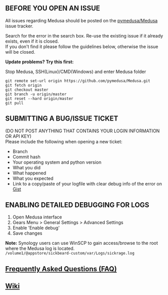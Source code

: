 ## **BEFORE YOU OPEN AN ISSUE**

All issues regarding Medusa should be posted on the [pymedusa/Medusa](https://github.com/pymedusa/Medusa/issues) issue tracker.

Search for the error in the search box. Re-use the existing issue if it already exists, even if it is closed.  
If you don't find it please follow the guidelines below, otherwise the issue will be closed.

**Update problems? Try this first:**

Stop Medusa, SSH(Linux)/CMD(Windows) and enter Medusa folder
```
git remote set-url origin https://github.com/pymedusa/Medusa.git
git fetch origin
git checkout master
git branch -u origin/master
git reset --hard origin/master
git pull
```

## SUBMITTING A BUG/ISSUE TICKET
(DO NOT POST ANYTHING THAT CONTAINS YOUR LOGIN INFORMATION OR API KEY)  
Please include the following when opening a new ticket:
 - Branch
 - Commit hash
 - Your operating system and python version
 - What you did
 - What happened
 - What you expected
 - Link to a copy/paste of your logfile with clear debug info of the error on [Gist](http://gist.github.com)

## ENABLING DETAILED DEBUGGING FOR LOGS
1. Open Medusa interface
2. Gears Menu > General Settings > Advanced Settings
3. Enable 'Enable debug'
4. Save changes

**Note:** Synology users can use WinSCP to gain access/browse to the root where the Medusa log is located.  
`/volume1/@appstore/sickbeard-custom/var/Logs/sickrage.log`

## [Frequently Asked Questions (FAQ)](https://github.com/pymedusa/Medusa/wiki/Frequently-Asked-Questions)

## [Wiki](https://github.com/pymedusa/Medusa/wiki)

